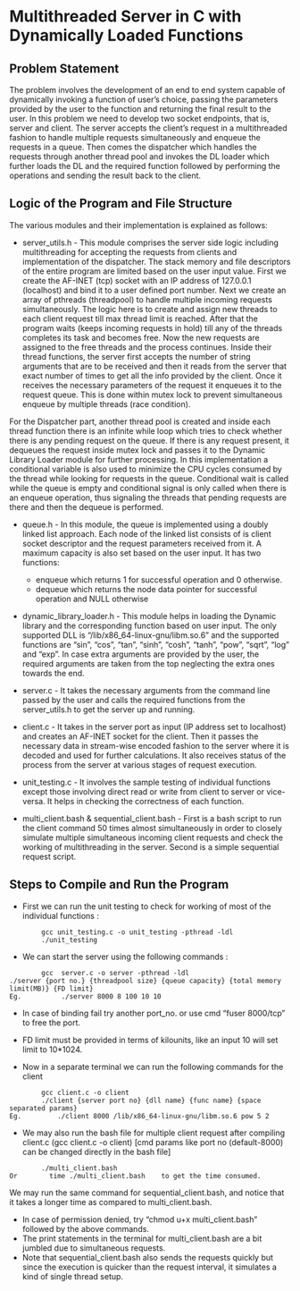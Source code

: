 # Multithreaded Server in C with Dynamically Loaded Functions


## Problem Statement


The problem involves the development of an end to end system capable of dynamically invoking a function of user’s choice, passing the parameters provided by the user to the function and returning the final result to  the user. In this problem we need to develop two socket endpoints, that is, server and client. The server accepts the client’s request in a multithreaded fashion to handle multiple requests simultaneously and enqueue the requests in a queue. Then comes the dispatcher which handles the requests through another thread pool and invokes the DL loader which further loads the DL and the required function followed by performing the operations and sending the result back to the client. 


## Logic of the Program and File Structure


The various modules and their implementation is explained as follows:
* server_utils.h - This module comprises the server side logic including multithreading for accepting the requests from clients and implementation of the dispatcher. The stack memory and file descriptors of the entire program are limited based on the user input  value. First we create the AF-INET (tcp) socket with an IP address of 127.0.0.1 (localhost) and bind it to a user defined port number. Next we create an array of pthreads (threadpool) to handle multiple incoming requests simultaneously. The logic here is to create and assign new threads to each client request till max thread limit is reached. After that the program waits (keeps incoming requests in hold) till any of the threads completes its task and becomes free. Now the new requests are assigned to the free threads and the process continues. Inside their thread functions, the server first accepts the number of string arguments that are to be received and then it reads from the server that exact number of times to get all the info provided by the client.  Once it receives the necessary parameters of the request it enqueues it to the request queue. This is done within mutex lock to prevent simultaneous enqueue by multiple threads (race condition). 


For the Dispatcher part, another thread pool is created and inside each thread function there is an infinite while loop which tries to check whether there is any pending request on the queue. If there is any request present, it dequeues the request inside mutex lock and passes it to the Dynamic Library Loader module for further processing. In this implementation a conditional variable is also used to minimize the CPU cycles consumed by the thread while looking for requests in the queue. Conditional wait is called while the queue is empty and conditional signal is only called when there is an enqueue operation, thus signaling the threads that pending requests are there and then the dequeue is performed. 
* queue.h - In this module, the queue is implemented using a doubly linked list approach. Each node of the linked list consists of is client socket descriptor and the request parameters received from it. A maximum capacity is also set based on the user input. It has two functions:
   * enqueue which returns 1 for successful operation and 0 otherwise.
   * dequeue which returns the node data pointer for successful operation and NULL otherwise 


* dynamic_library_loader.h - This module helps in loading the Dynamic library and the corresponding function based on user input. The only supported DLL is “/lib/x86_64-linux-gnu/libm.so.6” and the supported functions are “sin”, “cos”, “tan”, “sinh”, “cosh”, “tanh”, “pow”, “sqrt”, “log” and “exp”. In case extra arguments are provided by the user, the required arguments are taken from the top neglecting the extra ones towards the end.


* server.c - It takes the necessary arguments from the command line passed by the user and calls the required functions from the server_utils.h to get the server up and running.


* client.c - It takes in the server port as input (IP address set to localhost) and creates an AF-INET socket for the client. Then it passes the necessary data in stream-wise encoded fashion to the server where it is decoded and used for further  calculations. It also receives status of the process from the server at various stages of request execution.


* unit_testing.c - It involves the sample testing of individual functions except those involving direct read or write from client to server or vice-versa. It helps in checking the correctness of each function.


* multi_client.bash & sequential_client.bash - First is a bash script to run the client command 50 times almost simultaneously in order to closely simulate multiple simultaneous incoming client requests and check the working of multithreading in the server. Second is a simple sequential request script.


## Steps to Compile and Run the Program


* First we can run the unit testing to check for working of most of the individual functions :
```
        gcc unit_testing.c -o unit_testing -pthread -ldl
        ./unit_testing
```

* We can start the server using the following commands :

```
        gcc  server.c -o server -pthread -ldl
./server {port no.} {threadpool size} {queue capacity} {total memory limit(MB)} {FD limit}
Eg.          ./server 8000 8 100 10 10
```

* In case of binding fail try another port_no. or use cmd “fuser 8000/tcp” to free the port.
* FD limit must be provided in terms of kilounits, like an input 10 will set limit to 10*1024.


* Now in a separate terminal we can run the following commands for the client
```
        gcc client.c -o client
        ./client {server port no} {dll name} {func name} {space separated params}
Eg.         ./client 8000 /lib/x86_64-linux-gnu/libm.so.6 pow 5 2
```

* We may also run the bash file for multiple client request after compiling client.c (gcc client.c -o client)
[cmd params like port no (default-8000) can be changed directly in the bash file]

```
        ./multi_client.bash
Or        time ./multi_client.bash    to get the time consumed.
```

We may run the same command for sequential_client.bash, and notice that it takes a longer time as compared to multi_client.bash.
* In case of permission denied, try “chmod u+x multi_client.bash” followed by the above commands.
* The print statements in the terminal for multi_client.bash are a bit jumbled due to simultaneous requests.
* Note that sequential_client.bash also sends the requests quickly but since the execution is quicker than the request interval, it simulates a kind of single thread setup.

